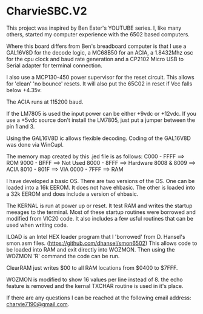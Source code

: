 # CharvieSBC.V2

This project was inspired by Ben Eater's YOUTUBE series. I, like many others, started my computer experience with the 6502 based computers.

Where this board differs from Ben's breadboard computer is that I use a GAL16V8D for the decode logic, a MC68B50 for an ACIA, a 1.8432Mhz osc for the cpu clock and baud rate generation and a CP2102 Micro USB to Serial adapter for terminal connection.

I also use a MCP130-450 power supervisor for the reset circuit. This allows for 'clean' 'no bounce' resets. It will also put the 65C02 in reset if Vcc falls below +4.35v.

The ACIA runs at 115200 baud.

If the LM7805 is used the input power can be either +9vdc or +12vdc. If you use a +5vdc source don't install the LM7805, just put a jumper between the pin 1 and 3.

Using the GAL16V8D ic allows flexible decoding. Coding of the GAL16V8D was done via WinCupl.

The memory map created by this .jed file is as follows:
	C000 - FFFF ==> ROM
	9000 - BFFF ==> Not Used
	8000 - 8FFF ==> Hardware
			8008 & 8009 ==> ACIA
			8010 - 801F ==> VIA
	0000 - 7FFF ==> RAM

I have developed a basic OS.
There are two versions of the OS. One can be loaded into a 16k EEROM. It does not have ehbasic.
The other is loaded into a 32k EEROM and does include a version of ehbasic.

The KERNAL is run at power up or reset.  It test RAM and writes the startup meeages to the terminal.  Most of these startup routines were borrowed and modified from VIC20 code.  It also includes a few usful routines that can be used when writing code.

ILOAD is an Intel HEX loader program that I 'borrowed' from D. Hansel's smon.asm files.
(https://github.com/dhansel/smon6502)
This allows code to be loaded into RAM and exit directly into WOZMON. Then using the WOZMON 'R' command the code can be run.

ClearRAM just writes $00 to all RAM locations from $0400 to $7FFF.

WOZMON is modified to show 16 values per line instead of 8.  the echo feature is removed and the kernal TXCHAR routine is used in it's place.

If there are any questions I can be reached at the following email address: charvie7190@gmail.com.
